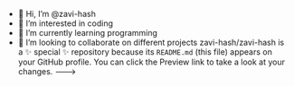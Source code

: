 - 👋 Hi, I’m @zavi-hash
- 👀 I’m interested in coding
- 🌱 I’m currently learning programming
- 💞️ I’m looking to collaborate on different projects
zavi-hash/zavi-hash is a ✨ special ✨ repository because its `README.md` (this file) appears on your GitHub profile.
You can click the Preview link to take a look at your changes.
--->
